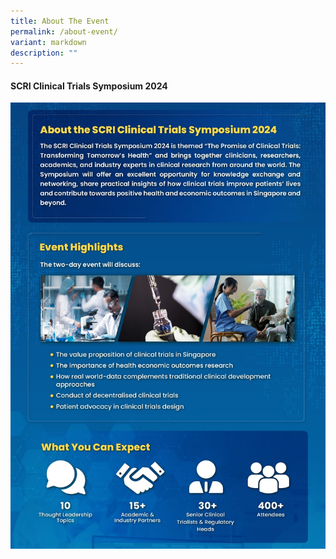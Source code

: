 ```yaml
---
title: About The Event
permalink: /about-event/
variant: markdown
description: ""
---
```

<h4><strong>SCRI Clinical Trials Symposium 2024</strong></h4>
<img src="/images/SCRI_Event.jpg">
